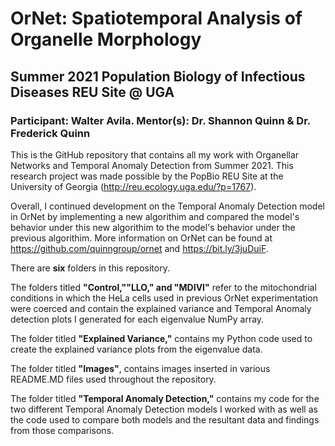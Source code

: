 # OrNet: Spatiotemporal Analysis of Organelle Morphology
## Summer 2021 Population Biology of Infectious Diseases REU Site @ UGA
### Participant: Walter Avila. Mentor(s): Dr. Shannon Quinn & Dr. Frederick Quinn

This is the GitHub repository that contains all my work with Organellar Networks and Temporal Anomaly Detection from Summer 2021. This research project was made possible by the PopBio REU Site at the University of Georgia (http://reu.ecology.uga.edu/?p=1767). 

Overall, I continued development on the Temporal Anomaly Detection model in OrNet by implementing a new algorithim and compared the model's behavior under this new algorithim to the model's behavior under the previous algorithim. More information on OrNet can be found at https://github.com/quinngroup/ornet and https://bit.ly/3juDuiF.

There are **six** folders in this repository. 

The folders titled **"Control,""LLO," and "MDIVI"** refer to the mitochondrial conditions in which the HeLa cells used in previous OrNet experimentation were coerced and contain the explained variance and Temporal Anomaly detection plots I generated for each eigenvalue NumPy array. 

The folder titled **"Explained Variance,"** contains my Python code used to create the explained variance plots from the eigenvalue data.

The folder titled **"Images"**, contains images inserted in various README.MD files used throughout the repository.

The folder titled **"Temporal Anomaly Detection,"** contains my code for the two different Temporal Anomaly Detection models I worked with as well as the code used to compare both models and the resultant data and findings from those comparisons. 
